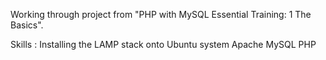 Working through project from "PHP with MySQL Essential Training: 1 The Basics".

Skills : Installing the LAMP stack onto Ubuntu system
	Apache
	MySQL
	PHP
	 
